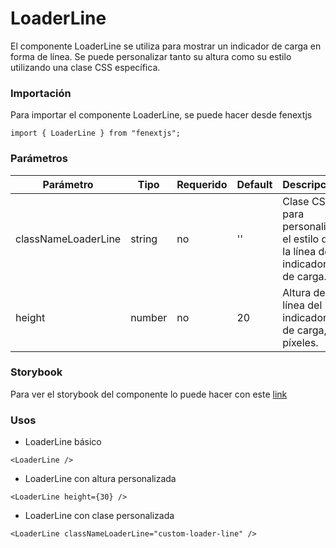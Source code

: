 # LoaderLine

El componente LoaderLine se utiliza para mostrar un indicador de carga en forma de línea. Se puede personalizar tanto su altura como su estilo utilizando una clase CSS específica.

### Importación

Para importar el componente LoaderLine, se puede hacer desde fenextjs

```tsx copy
import { LoaderLine } from "fenextjs";
```

### Parámetros

| Parámetro | Tipo | Requerido | Default | Descripcion |
| --------- | ---- | --------- | ------- | ----------- |
| classNameLoaderLine | string | no | '' | Clase CSS para personalizar el estilo de la línea del indicador de carga. |
| height | number | no | 20 | Altura de la línea del indicador de carga, en píxeles. |

### Storybook

Para ver el storybook del componente lo puede hacer con este [link](https://fenextjs-component-storybook.vercel.app/?path=/story/loader-line--index)

### Usos

- LoaderLine básico

```tsx copy
<LoaderLine />
```

- LoaderLine con altura personalizada

```tsx copy
<LoaderLine height={30} />
```

- LoaderLine con clase personalizada

```tsx copy
<LoaderLine classNameLoaderLine="custom-loader-line" />
```

